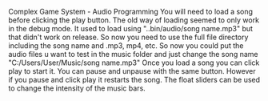 Complex Game System - Audio Programming
You will need to load a song before clicking the play button.
The old way of loading seemed to only work in the debug mode.
It used to load using "..bin/audio/song name.mp3" but that didn't work on release.
So now you need to use the full file directory including the song name and .mp3, mp4, etc.
So now you could put the audio files u want to test in the music folder and just change the song name "C:/Users/User/Music/song name.mp3"
Once you load a song you can click play to start it.
You can pause and unpause with the same button.
However if you pause and click play it restarts the song.
The float sliders can be used to change the intensity of the music bars.